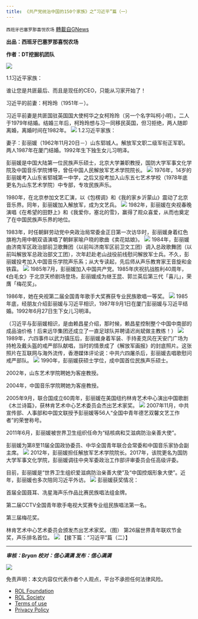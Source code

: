 ```yaml
---
title: 《共产党统治中国的150个家族》之“习近平”篇（一）
---
```

`西班牙巴塞罗那喜悦农场` [轉載自GNews](https://gnews.org/zh-hans/2065736/)

**出品：西班牙巴塞罗那喜悦农场**

**作者：DT挖掘机团队**

![](https://assets.gnews.org/wp-content/uploads/2022/02/tempsnip《共产党统治中国的150个家族》之习近平篇（一）.png)

1.1习近平家族：

谁让您是共匪最后、而且是现任的CEO，只能从习家开始了！

习近平的前妻：柯玲玲（1951年－）。

习近平前妻是共匪国驻英国国大使柯华之女柯玲玲（另一个名字叫柯小明）。二人于1979年结婚。结婚三年后，柯玲玲想与习一同移民英国，但习拒绝，两人随即离婚，离婚时间在1982年。
![](https://assets.gnews.org/wp-content/uploads/2022/02/tempsnip柯玲玲.png)
1.2习近平家族：

妻子：彭丽媛（1962年11月20日－）山东郓城人。解放军文职二级军衔正军职。两人1987年在厦门结婚。1992年生下独生女儿习明泽。

彭丽媛是中国大陆第一位民族声乐硕士，北京大学兼职教授，国防大学军事文化学院及中国音乐学院博导，曾任中国人民解放军艺术学院院长。
![](https://assets.gnews.org/wp-content/uploads/2022/02/tempsnip彭丽媛.png)
1976年，14岁的彭丽媛考入山东省郓城第一中学，之后又投考加入山东五七艺术学校（1978年底更名为山东艺术学院）中专部，专攻民族声乐。

1980年，在北京参加文艺汇演，以《包楞调》和《我的家乡沂蒙山》震动了北京音乐界。同年，彭丽媛加入解放军，成为文艺兵。
![](https://assets.gnews.org/wp-content/uploads/2022/02/tempsnip彭丽媛1.png)
1982年，彭丽媛在央视春晚演唱《在希望的田野上》和《我爱你，塞北的雪》，赢得了观众喜爱，从而也奠定了在中国民族声乐界的地位。

1983年，时任朝鲜劳动党中央政治局常委金正日第一次访华时，彭丽媛身着红色旗袍为用中朝双语演唱了朝鲜家喻户晓的歌曲《卖花姑娘》。
![](https://assets.gnews.org/wp-content/uploads/2022/02/tempsnip彭丽媛2.png)
1984年，彭丽媛由济南军区政治部前卫歌舞团（以前叫济南军区前卫文工团）调入总政歌舞团（以前叫解放军总政治部文工团），次年赶赴老山战役前线慰问解放军士兵。不久，彭丽媛投考加入中国音乐学院声乐系；从大专读起，先后师从声乐教育家王音旋和金铁霖。
![](https://assets.gnews.org/wp-content/uploads/2022/02/tempsnip彭丽媛3.png)
1985年7月，彭丽媛加入中国共产党。1985年庆祝抗战胜利40周年，《白毛女》于北京天桥剧场登场，彭丽媛成为继王昆、郭兰英后第三代「喜儿」，荣膺「梅花奖」。

1986年，她在央视第二届全国青年歌手大奖赛获专业民族歌唱一等奖。
![](https://assets.gnews.org/wp-content/uploads/2022/02/tempsnip彭丽媛4.png)
1985年底，经朋友介绍彭丽媛与习近平相识，1987年9月1日在厦门彭丽媛与习近平结婚。1992年6月27日生下女儿习明泽。

（习近平与彭丽媛相识，是由赖昌星介绍，那时候，赖昌星控制整个中国中南部的成品油价格！后来远华集团还成立了一直足球队并聘请迟尚斌做主教练！）
![](https://assets.gnews.org/wp-content/uploads/2022/02/tempsnip赖昌星.png)
1989年，六四事件以武力镇压后，彭丽媛身着军装、手持麦克风在天安门广场为持枪及戴头盔的戒严部队献唱，当时的情景成了《解放军画报》的封底照片。这张照片在互联网与海外流传，香港媒体评论说：中共六四屠杀后，彭丽媛去唱歌慰问戒严部队。
![](https://assets.gnews.org/wp-content/uploads/2022/02/tempsnip彭丽媛5.png)
1990年，彭丽媛获硕士学位，成中国首位民族声乐硕士。

2002年，山东艺术学院聘她为客座教授。

2004年，中国音乐学院聘她为客座教授。

2005年9月，联合国成立60周年，彭丽媛在美国纽约林肯艺术中心演出中国歌剧《木兰诗篇》，获林肯艺术中心艺术委员会杰出艺术家奖。
![](https://assets.gnews.org/wp-content/uploads/2022/02/tempsnip彭丽媛6.png)
2007年11月，中共宣传部、人事部和中国文联授予彭丽媛等56人“全国中青年德艺双馨文艺工作者”的荣誉称号。

2011年6月，彭丽媛被世界卫生组织任命为“结核病和艾滋病防治亲善大使”。

彭丽媛为第8至11届全国政协委员、中华全国青年联合会常委和中国音乐家协会副主席。
![](https://assets.gnews.org/wp-content/uploads/2022/02/tempsnip政协会议照片.png)
2012年，彭丽媛担任解放军艺术学院院长。2017年，该院更名为国防大学军事文化学院，彭丽媛调往中央军委政治工作部评审委员会任高级评委。

目前，彭丽媛是“世界卫生组织爱滋病防治亲善大使”及“中国控烟形象大使”。近年，彭丽媛也多次陪同习近平外访。
![](https://assets.gnews.org/wp-content/uploads/2022/02/tempsnip习近平，彭丽媛合影.png)
彭丽媛获奖情况：

首届全国聂耳、冼星海声乐作品比赛民族唱法组金牌。

第二届CCTV全国青年歌手电视大奖赛专业组民族唱法第一名。

第三届梅花奖。

林肯艺术中心艺术委员会颁发杰出艺术家奖。（图） 第26届世界青年联欢节金奖，声乐排名首位。
![](https://assets.gnews.org/wp-content/uploads/2022/02/tempsnip彭丽媛获奖照片.png)
【接下篇：“习近平”篇（二）】

* * *

***审核：Bryan
校对：信心满满
发布：信心满满***

![](https://assets.gnews.org/wp-content/uploads/2022/02/GNEWS_CH.-1-3-4.jpeg)

 

免责声明：本文内容仅代表作者个人观点，平台不承担任何法律风险。

- [ROL Foundation](https://rolfoundation.org/)
- [ROL Society](https://rolsociety.org/)
- [Terms of use](https://gnews.org/terms-of-use-3/)
- [Privacy Policy](https://gnews.org/privacy-policy/)

